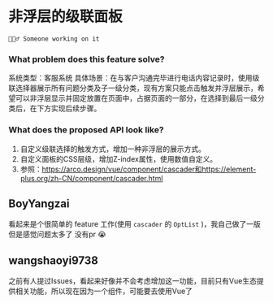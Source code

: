 # 非浮层的级联面板

`👷🏻‍♂️ Someone working on it`

### What problem does this feature solve?

系统类型：客服系统
具体场景：在与客户沟通完毕进行电话内容记录时，使用级联选择器展示所有问题分类及子一级分类，现有方案只能点击触发并浮层展示，希望可以非浮层显示并固定放置在页面中，占据页面的一部分，在选择到最后一级分类后，在下方实现后续步骤。

### What does the proposed API look like?

1. 自定义级联选择的触发方式，增加一种非浮层的展示方式。
2. 自定义面板的CSS层级，增加Z-index属性，使用数值自定义。
3. 参照：https://arco.design/vue/component/cascader和https://element-plus.org/zh-CN/component/cascader.html

<!-- generated by ant-design-issue-helper. DO NOT REMOVE -->

## BoyYangzai

看起来是个很简单的 feature 工作(使用 `cascader` 的 `OptList` )，我自己做了一版 但是感觉问题太多了 没有pr 😭

## wangshaoyi9738

之前有人提过Issues，看起来好像并不会考虑增加这一功能，目前只有Vue生态提供相关功能，所以现在因为一个组件，可能要去使用Vue了

